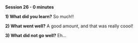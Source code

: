**Session 26 - 0 minutes**

**1) What did you learn?**
So much!!

**2) What went well?**
A good amount, and that was really coool!

**3) What did not go well?**
Eh...

